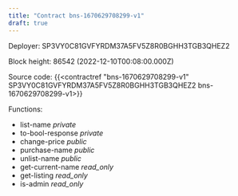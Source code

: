 ```yaml
---
title: "Contract bns-1670629708299-v1"
draft: true
---
```

Deployer: SP3VY0C81GVFYRDM37A5FV5Z8R0BGHH3TGB3QHEZ2


 



Block height: 86542 (2022-12-10T00:08:00.000Z)

Source code: {{<contractref "bns-1670629708299-v1" SP3VY0C81GVFYRDM37A5FV5Z8R0BGHH3TGB3QHEZ2 bns-1670629708299-v1>}}

Functions:

* list-name _private_
* to-bool-response _private_
* change-price _public_
* purchase-name _public_
* unlist-name _public_
* get-current-name _read_only_
* get-listing _read_only_
* is-admin _read_only_
